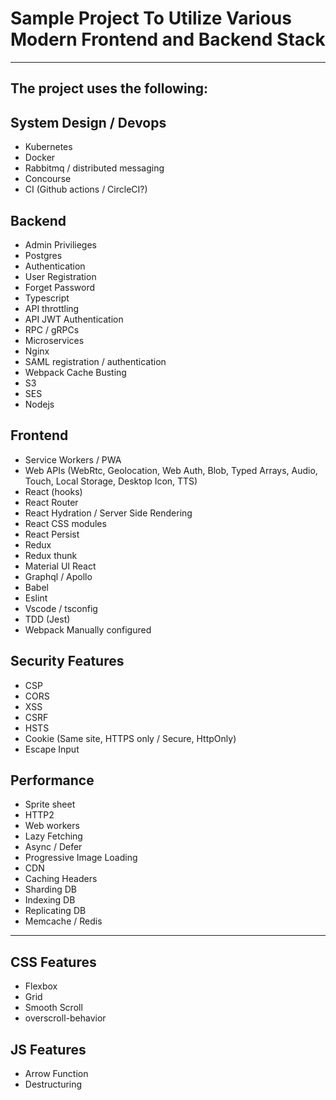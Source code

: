 

# Sample Project To Utilize Various Modern Frontend and Backend Stack
-----
## The project uses the following:

## System Design / Devops
- Kubernetes
- Docker
- Rabbitmq / distributed messaging
- Concourse
- CI (Github actions / CircleCI?)

## Backend
- Admin Privilieges 
- Postgres
- Authentication
- User Registration
- Forget Password
- Typescript
- API throttling
- API JWT Authentication
- RPC / gRPCs
- Microservices
- Nginx
- SAML registration / authentication
- Webpack Cache Busting
- S3
- SES
- Nodejs

## Frontend

- Service Workers / PWA
- Web APIs (WebRtc, Geolocation, Web Auth, Blob, Typed Arrays, Audio, Touch, Local Storage, Desktop Icon, TTS)
- React (hooks)
- React Router
- React Hydration / Server Side Rendering
- React CSS modules
- React Persist
- Redux
- Redux thunk
- Material UI React
- Graphql / Apollo
- Babel
- Eslint
- Vscode / tsconfig
- TDD (Jest)
- Webpack Manually configured

## Security Features

- CSP
- CORS
- XSS
- CSRF
- HSTS
- Cookie (Same site, HTTPS only / Secure, HttpOnly) 
- Escape Input

## Performance

- Sprite sheet
- HTTP2
- Web workers
- Lazy Fetching
- Async / Defer
- Progressive Image Loading
- CDN
- Caching Headers
- Sharding DB
- Indexing DB
- Replicating DB
- Memcache / Redis


------

## CSS Features

- Flexbox
- Grid
- Smooth Scroll
- overscroll-behavior

## JS Features

- Arrow Function
- Destructuring
